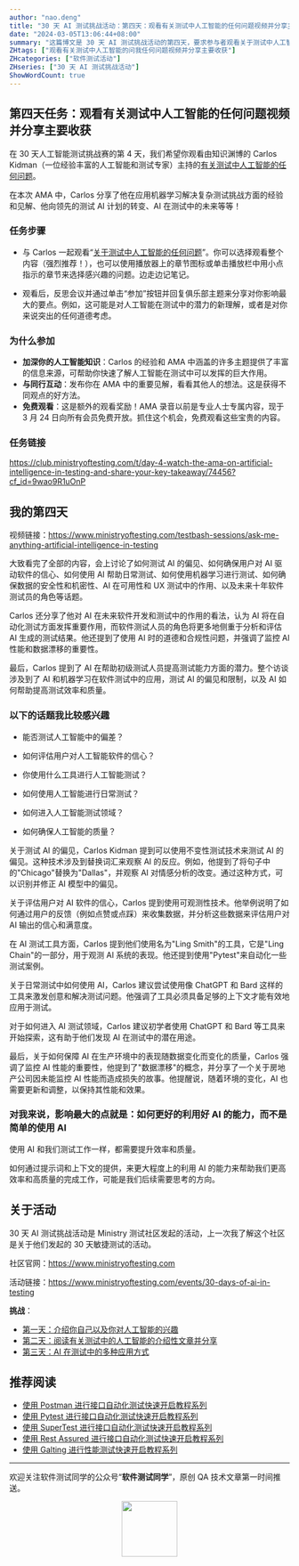 ```yaml
---
author: "nao.deng"
title: "30 天 AI 测试挑战活动：第四天：观看有关测试中人工智能的任何问题视频并分享主要收获"
date: "2024-03-05T13:06:44+08:00"
summary: "这篇博文是 30 天 AI 测试挑战活动的第四天，要求参与者观看关于测试中人工智能的视频或演讲，并分享他们的主要收获。博文可能包括作者对所观看内容的总结，提到对于人工智能在测试中的理解和应用的新见解。通过这个系列活动，读者可以通过观看视频等形式不断扩展对 AI 测试领域的了解，同时分享这些知识，促进参与者之间的互动。"
ZHtags: ["观看有关测试中人工智能的问我任何问题视频并分享主要收获"]
ZHcategories: ["软件测试活动"]
ZHseries: ["30 天 AI 测试挑战活动"]
ShowWordCount: true
---
```


## 第四天任务：观看有关测试中人工智能的任何问题视频并分享主要收获

在 30 天人工智能测试挑战赛的第 4 天，我们希望你观看由知识渊博的 Carlos Kidman（一位经验丰富的人工智能和测试专家）主持的[有关测试中人工智能的任何问题](https://t.gistmail1.com/c/Lz1N1a0EsC0XPKrzNU2AqoSC0ckfvPk6/click?signature=0d4d9b42b4cf4407130542b43896174c1a8b5cf0&url=https%3A%2F%2Fwww.ministryoftesting.com%2Ftestbash-sessions%2Fask-me-anything-artificial-intelligence-in-testing%3Fcf_id%3DyMP2dO1uPoA)。

在本次 AMA 中，Carlos 分享了他在应用机器学习解决复杂测试挑战方面的经验和见解、他向领先的测试 AI 计划的转变、AI 在测试中的未来等等！

### 任务步骤

- 与 Carlos 一起观看“[关于测试中人工智能的任何问题](https://t.gistmail1.com/c/Lz1N1a0EsC0XPKrzNU2AqoSC0ckfvPk6/click?signature=0d4d9b42b4cf4407130542b43896174c1a8b5cf0&url=https%3A%2F%2Fwww.ministryoftesting.com%2Ftestbash-sessions%2Fask-me-anything-artificial-intelligence-in-testing%3Fcf_id%3DyMP2dO1uPoA)”。你可以选择观看整个内容（强烈推荐！），也可以使用播放器上的章节图标或单击播放栏中用小点指示的章节来选择感兴趣的问题。边走边记笔记。

- 观看后，反思会议并通过单击“参加”按钮并回复俱乐部主题来分享对你影响最大的要点。例如，这可能是对人工智能在测试中的潜力的新理解，或者是对你来说突出的任何道德考虑。

### 为什么参加

- **加深你的人工智能知识**：Carlos 的经验和 AMA 中涵盖的许多主题提供了丰富的信息来源，可帮助你快速了解人工智能在测试中可以发挥的巨大作用。
- **与同行互动**：发布你在 AMA 中的重要见解，看看其他人的想法。这是获得不同观点的好方法。
- **免费观看**：这是额外的观看奖励！AMA 录音以前是专业人士专属内容，现于 3 月 24 日向所有会员免费开放。抓住这个机会，免费观看这些宝贵的内容。

### 任务链接

<https://club.ministryoftesting.com/t/day-4-watch-the-ama-on-artificial-intelligence-in-testing-and-share-your-key-takeaway/74456?cf_id=9wao9R1uOnP>

## 我的第四天

视频链接：<https://www.ministryoftesting.com/testbash-sessions/ask-me-anything-artificial-intelligence-in-testing>

大致看完了全部的内容，会上讨论了如何测试 AI 的偏见、如何确保用户对 AI 驱动软件的信心、如何使用 AI 帮助日常测试、如何使用机器学习进行测试、如何确保数据的安全性和机密性、AI 在可用性和 UX 测试中的作用、以及未来十年软件测试员的角色等话题。

Carlos 还分享了他对 AI 在未来软件开发和测试中的作用的看法，认为 AI 将在自动化测试方面发挥重要作用，而软件测试人员的角色将更多地侧重于分析和评估 AI 生成的测试结果。他还提到了使用 AI 时的道德和合规性问题，并强调了监控 AI 性能和数据漂移的重要性。

最后，Carlos 提到了 AI 在帮助初级测试人员提高测试能力方面的潜力。整个访谈涉及到了 AI 和机器学习在软件测试中的应用，测试 AI 的偏见和限制，以及 AI 如何帮助提高测试效率和质量。

### 以下的话题我比较感兴趣

- 能否测试人工智能中的偏差？

- 如何评估用户对人工智能软件的信心？

- 你使用什么工具进行人工智能测试？

- 如何使用人工智能进行日常测试？

- 如何进入人工智能测试领域？

- 如何确保人工智能的质量？

关于测试 AI 的偏见，Carlos Kidman 提到可以使用不变性测试技术来测试 AI 的偏见。这种技术涉及到替换词汇来观察 AI 的反应。例如，他提到了将句子中的"Chicago"替换为"Dallas"，并观察 AI 对情感分析的改变。通过这种方式，可以识别并修正 AI 模型中的偏见。

关于评估用户对 AI 软件的信心，Carlos 提到使用可观测性技术。他举例说明了如何通过用户的反馈（例如点赞或点踩）来收集数据，并分析这些数据来评估用户对 AI 输出的信心和满意度。

在 AI 测试工具方面，Carlos 提到他们使用名为"Ling Smith"的工具，它是"Ling Chain"的一部分，用于观测 AI 系统的表现。他还提到使用"Pytest"来自动化一些测试案例。

关于日常测试中如何使用 AI，Carlos 建议尝试使用像 ChatGPT 和 Bard 这样的工具来激发创意和解决测试问题。他强调了工具必须具备足够的上下文才能有效地应用于测试。

对于如何进入 AI 测试领域，Carlos 建议初学者使用 ChatGPT 和 Bard 等工具来开始探索，这有助于他们发现 AI 在测试中的潜在用途。

最后，关于如何保障 AI 在生产环境中的表现随数据变化而变化的质量，Carlos 强调了监控 AI 性能的重要性，他提到了"数据漂移"的概念，并分享了一个关于房地产公司因未能监控 AI 性能而造成损失的故事。他提醒说，随着环境的变化，AI 也需要更新和调整，以保持其性能和效果。

### 对我来说，影响最大的点就是：如何更好的利用好 AI 的能力，而不是简单的使用 AI

使用 AI 和我们测试工作一样，都需要提升效率和质量。

如何通过提示词和上下文的提供，来更大程度上的利用 AI 的能力来帮助我们更高效率和高质量的完成工作，可能是我们后续需要思考的方向。

## 关于活动

30 天 AI 测试挑战活动是 Ministry 测试社区发起的活动，上一次我了解这个社区是关于他们发起的 30 天敏捷测试的活动。

社区官网：<https://www.ministryoftesting.com>

活动链接：<https://www.ministryoftesting.com/events/30-days-of-ai-in-testing>

**挑战**：

- [第一天：介绍你自己以及你对人工智能的兴趣](https://naodeng.com.cn/zh/posts/event/30-days-of-ai-in-testing-day-1-introduce-yourself-and-your-interest-in-ai/)
- [第二天：阅读有关测试中的人工智能的介绍性文章并分享](https://naodeng.com.cn/zh/posts/event/30-days-of-ai-in-testing-day-2-read-an-introductory-article-on-ai-in-testing-and-share-it/)
- [第三天：AI 在测试中的多种应用方式](https://naodeng.com.cn/zh/posts/event/30-days-of-ai-in-testing-day-3-list-ways-in-which-ai-is-used-in-testing/)

## 推荐阅读

- [使用 Postman 进行接口自动化测试快速开启教程系列](https://naodeng.tech/zh/zhseries/postman-%E6%8E%A5%E5%8F%A3%E8%87%AA%E5%8A%A8%E5%8C%96%E6%B5%8B%E8%AF%95%E6%95%99%E7%A8%8B/)
- [使用 Pytest 进行接口自动化测试快速开启教程系列](https://naodeng.tech/zh/zhseries/pytest-%E6%8E%A5%E5%8F%A3%E8%87%AA%E5%8A%A8%E5%8C%96%E6%B5%8B%E8%AF%95%E6%95%99%E7%A8%8B/)
- [使用 SuperTest 进行接口自动化测试快速开启教程系列](https://naodeng.tech/zh/zhseries/supertest-%E6%8E%A5%E5%8F%A3%E8%87%AA%E5%8A%A8%E5%8C%96%E6%B5%8B%E8%AF%95%E6%95%99%E7%A8%8B/)
- [使用 Rest Assured 进行接口自动化测试快速开启教程系列](https://naodeng.tech/zh/zhseries/rest-assured-%E6%8E%A5%E5%8F%A3%E8%87%AA%E5%8A%A8%E5%8C%96%E6%B5%8B%E8%AF%95%E6%95%99%E7%A8%8B/)
- [使用 Galting 进行性能测试快速开启教程系列](https://naodeng.tech/zh/zhseries/gatling-%E6%80%A7%E8%83%BD%E6%B5%8B%E8%AF%95%E6%95%99%E7%A8%8B/)

---
欢迎关注软件测试同学的公众号“**软件测试同学**”，原创 QA 技术文章第一时间推送。
<!-- markdownlint-disable MD045 -->
<!-- markdownlint-disable MD033 -->
<center>
  <img src="https://cdn.jsdelivr.net/gh/naodeng/blogimg@master/uPic/2023112015'QR Code for 公众号.jpg" style="width: 100px;">
</center>
<!-- markdownlint-disable MD033 -->
<!-- markdownlint-disable MD045 -->